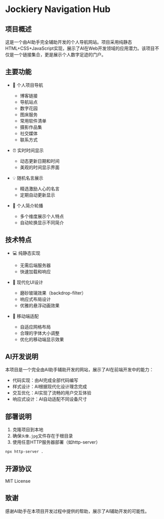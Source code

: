 # Jockiery Navigation Hub

## 项目概述
这是一个由AI助手完全辅助开发的个人导航网站。项目采用纯静态HTML+CSS+JavaScript实现，展示了AI在Web开发领域的应用潜力。该项目不仅是一个链接集合，更是展示个人数字足迹的门户。

## 主要功能

- 🎯 个人项目导航
  - 博客链接
  - 导航站点
  - 数字花园
  - 图床服务
  - 常用软件清单
  - 摄影作品集
  - 社交媒体
  - 联系方式

- ⏰ 实时时间显示
  - 动态更新日期和时间
  - 美观的时间显示界面

- 💡 随机名言展示
  - 精选激励人心的名言
  - 定期自动更新显示

- 👤 个人简介轮播
  - 多个维度展示个人特点
  - 自动轮换显示不同简介

## 技术特点

- 💻 纯静态实现
  - 无需后端服务器
  - 快速加载和响应

- 🎨 现代化UI设计
  - 磨砂玻璃效果（backdrop-filter）
  - 响应式布局设计
  - 优雅的悬浮动画效果

- 📱 移动端适配
  - 自适应网格布局
  - 合理的字体大小调整
  - 优化的移动端显示效果

## AI开发说明

本项目是一个完全由AI助手辅助开发的网站，展示了AI在前端开发中的能力：

- 代码实现：由AI完成全部代码编写
- 样式设计：AI根据现代化设计理念完成
- 交互优化：AI实现了流畅的用户交互体验
- 响应式设计：AI自动适配不同设备尺寸

## 部署说明

1. 克隆项目到本地
2. 确保`头像.jpg`文件存在于根目录
3. 使用任意HTTP服务器部署（如http-server）

```bash
npx http-server .
```

## 开源协议

MIT License

## 致谢

感谢AI助手在本项目开发过程中提供的帮助，展示了AI辅助开发的可能性。